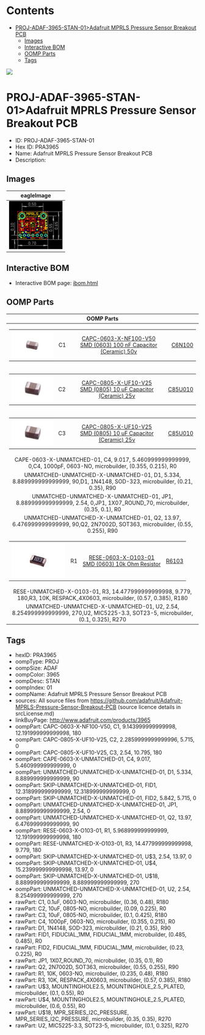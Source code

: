 



Contents
========

* [PROJ-ADAF-3965-STAN-01>Adafruit MPRLS Pressure Sensor Breakout PCB](#proj-adaf-3965-stan-01adafruit-mprls-pressure-sensor-breakout-pcb)
	* [Images](#images)
	* [Interactive BOM](#interactive-bom)
	* [OOMP Parts](#oomp-parts)
	* [Tags](#tags)
  
![][im]
# PROJ-ADAF-3965-STAN-01>Adafruit MPRLS Pressure Sensor Breakout PCB

- ID: PROJ-ADAF-3965-STAN-01
- Hex ID: PRA3965
- Name: Adafruit MPRLS Pressure Sensor Breakout PCB
- Description: 

## Images
  
  

|eagleImage|
| :---: |
|[![eagleImage](eagleImage_140.png)](eagleImage_600.png)|

## Interactive BOM

- Interactive BOM page: [ibom.html](kicad/bom/ibom.html)

## OOMP Parts
  

|OOMP Parts|
| :---: |
|<table><tr><td>![CAPC-0603-X-NF100-V50](https://raw.githubusercontent.com/oomlout/oomlout_OOMP_parts/main/CAPC-0603-X-NF100-V50/image_140.jpg)</td><td> C1</td><td>[CAPC-0603-X-NF100-V50<br>SMD (0603) 100 nF Capacitor (Ceramic) 50v](https://github.com/oomlout/oomlout_OOMP_parts/tree/main/CAPC-0603-X-NF100-V50/)</td><td>[C6N100](https://github.com/oomlout/oomlout_OOMP_parts/tree/main/CAPC-0603-X-NF100-V50/)</td></tr></table>|
|<table><tr><td>![CAPC-0805-X-UF10-V25](https://raw.githubusercontent.com/oomlout/oomlout_OOMP_parts/main/CAPC-0805-X-UF10-V25/image_140.jpg)</td><td> C2</td><td>[CAPC-0805-X-UF10-V25<br>SMD (0805) 10 uF Capacitor (Ceramic) 25v](https://github.com/oomlout/oomlout_OOMP_parts/tree/main/CAPC-0805-X-UF10-V25/)</td><td>[C85U010](https://github.com/oomlout/oomlout_OOMP_parts/tree/main/CAPC-0805-X-UF10-V25/)</td></tr></table>|
|<table><tr><td>![CAPC-0805-X-UF10-V25](https://raw.githubusercontent.com/oomlout/oomlout_OOMP_parts/main/CAPC-0805-X-UF10-V25/image_140.jpg)</td><td> C3</td><td>[CAPC-0805-X-UF10-V25<br>SMD (0805) 10 uF Capacitor (Ceramic) 25v](https://github.com/oomlout/oomlout_OOMP_parts/tree/main/CAPC-0805-X-UF10-V25/)</td><td>[C85U010](https://github.com/oomlout/oomlout_OOMP_parts/tree/main/CAPC-0805-X-UF10-V25/)</td></tr></table>|
|CAPE-0603-X-UNMATCHED-01, C4, 9.017, 5.460999999999999, 0,C4, 1000pF, 0603-NO, microbuilder, (0.355, 0.215), R0|
|UNMATCHED-UNMATCHED-X-UNMATCHED-01, D1, 5.334, 8.889999999999999, 90,D1, 1N4148, SOD-323, microbuilder, (0.21, 0.35), R90|
|UNMATCHED-UNMATCHED-X-UNMATCHED-01, JP1, 8.889999999999999, 2.54, 0,JP1, 1X07_ROUND_70, microbuilder, (0.35, 0.1), R0|
|UNMATCHED-UNMATCHED-X-UNMATCHED-01, Q2, 13.97, 6.476999999999999, 90,Q2, 2N7002D, SOT363, microbuilder, (0.55, 0.255), R90|
|<table><tr><td>![RESE-0603-X-O103-01](https://raw.githubusercontent.com/oomlout/oomlout_OOMP_parts/main/RESE-0603-X-O103-01/image_140.jpg)</td><td> R1</td><td>[RESE-0603-X-O103-01<br>SMD (0603) 10k Ohm Resistor](https://github.com/oomlout/oomlout_OOMP_parts/tree/main/RESE-0603-X-O103-01/)</td><td>[R6103](https://github.com/oomlout/oomlout_OOMP_parts/tree/main/RESE-0603-X-O103-01/)</td></tr></table>|
|RESE-UNMATCHED-X-O103-01, R3, 14.477999999999998, 9.779, 180,R3, 10K, RESPACK_4X0603, microbuilder, (0.57, 0.385), R180|
|UNMATCHED-UNMATCHED-X-UNMATCHED-01, U2, 2.54, 8.254999999999999, 270,U2, MIC5225-3.3, SOT23-5, microbuilder, (0.1, 0.325), R270|

## Tags

- hexID: PRA3965
- oompType: PROJ
- oompSize: ADAF
- oompColor: 3965
- oompDesc: STAN
- oompIndex: 01
- oompName: Adafruit MPRLS Pressure Sensor Breakout PCB
- sources: All source files from https://github.com/adafruit/Adafruit-MPRLS-Pressure-Sensor-Breakout-PCB (source licence details in srcLicense.md)
- linkBuyPage: http://www.adafruit.com/products/3965
- oompPart: CAPC-0603-X-NF100-V50, C1, 9.143999999999998, 12.191999999999998, 180
- oompPart: CAPC-0805-X-UF10-V25, C2, 2.2859999999999996, 5.715, 0
- oompPart: CAPC-0805-X-UF10-V25, C3, 2.54, 10.795, 180
- oompPart: CAPE-0603-X-UNMATCHED-01, C4, 9.017, 5.460999999999999, 0
- oompPart: UNMATCHED-UNMATCHED-X-UNMATCHED-01, D1, 5.334, 8.889999999999999, 90
- oompPart: SKIP-UNMATCHED-X-UNMATCHED-01, FID1, 12.318999999999999, 12.318999999999999, 0
- oompPart: SKIP-UNMATCHED-X-UNMATCHED-01, FID2, 5.842, 5.715, 0
- oompPart: UNMATCHED-UNMATCHED-X-UNMATCHED-01, JP1, 8.889999999999999, 2.54, 0
- oompPart: UNMATCHED-UNMATCHED-X-UNMATCHED-01, Q2, 13.97, 6.476999999999999, 90
- oompPart: RESE-0603-X-O103-01, R1, 5.968999999999999, 12.191999999999998, 180
- oompPart: RESE-UNMATCHED-X-O103-01, R3, 14.477999999999998, 9.779, 180
- oompPart: SKIP-UNMATCHED-X-UNMATCHED-01, U$3, 2.54, 13.97, 0
- oompPart: SKIP-UNMATCHED-X-UNMATCHED-01, U$4, 15.239999999999998, 13.97, 0
- oompPart: SKIP-UNMATCHED-X-UNMATCHED-01, U$18, 8.889999999999999, 8.889999999999999, 270
- oompPart: UNMATCHED-UNMATCHED-X-UNMATCHED-01, U2, 2.54, 8.254999999999999, 270
- rawPart: C1, 0.1uF, 0603-NO, microbuilder, (0.36, 0.48), R180
- rawPart: C2, 10uF, 0805-NO, microbuilder, (0.09, 0.225), R0
- rawPart: C3, 10uF, 0805-NO, microbuilder, (0.1, 0.425), R180
- rawPart: C4, 1000pF, 0603-NO, microbuilder, (0.355, 0.215), R0
- rawPart: D1, 1N4148, SOD-323, microbuilder, (0.21, 0.35), R90
- rawPart: FID1, FIDUCIAL_1MM, FIDUCIAL_1MM, microbuilder, (0.485, 0.485), R0
- rawPart: FID2, FIDUCIAL_1MM, FIDUCIAL_1MM, microbuilder, (0.23, 0.225), R0
- rawPart: JP1, 1X07_ROUND_70, microbuilder, (0.35, 0.1), R0
- rawPart: Q2, 2N7002D, SOT363, microbuilder, (0.55, 0.255), R90
- rawPart: R1, 10K, 0603-NO, microbuilder, (0.235, 0.48), R180
- rawPart: R3, 10K, RESPACK_4X0603, microbuilder, (0.57, 0.385), R180
- rawPart: U$3, MOUNTINGHOLE2.5, MOUNTINGHOLE_2.5_PLATED, microbuilder, (0.1, 0.55), R0
- rawPart: U$4, MOUNTINGHOLE2.5, MOUNTINGHOLE_2.5_PLATED, microbuilder, (0.6, 0.55), R0
- rawPart: U$18, MPR_SERIES_I2C_PRESSURE, MPR_SERIES_I2C_PRESSURE, microbuilder, (0.35, 0.35), R270
- rawPart: U2, MIC5225-3.3, SOT23-5, microbuilder, (0.1, 0.325), R270



[im]: eagleImage_450.png
